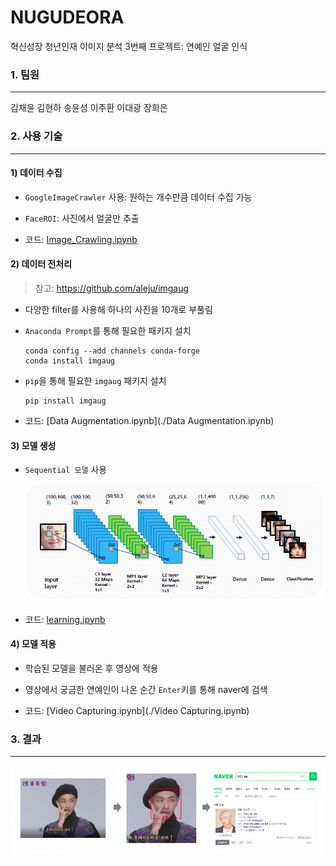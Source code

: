 # NUGUDEORA

혁신성장 청년인재 이미지 분석 3번째 프로젝트: 연예인 얼굴 인식



### 1. 팀원

---

김채윤 김현하 송윤성 이주환 이대광 장희은



### 2. 사용 기술

---

#### 1) 데이터 수집

- `GoogleImageCrawler` 사용: 원하는 개수만큼 데이터 수집 가능

- `FaceROI`: 사진에서 얼굴만 추출

- 코드: [Image_Crawling.ipynb](./learning.ipynb)

  

#### 2) 데이터 전처리

> 참고: https://github.com/aleju/imgaug

- 다양한 filter를 사용해 하나의 사진을 10개로 부풀림

- `Anaconda Prompt`를 통해 필요한 패키지 설치

  ```
  conda config --add channels conda-forge
  conda install imgaug
  ```

- `pip`을 통해 필요한 `imgaug` 패키지 설치

  ```
  pip install imgaug
  ```

- 코드: [Data Augmentation.ipynb](./Data Augmentation.ipynb)



#### 3) 모델 생성

- `Sequential 모델` 사용

  ![image-20200120105522124](./image/image-20200120105522124.png)

- 코드: [learning.ipynb](./learning.ipynb)



#### 4) 모델 적용

- 학습된 모델을 불러온 후 영상에 적용
- 영상에서 궁금한 연예인이 나온 순간 `Enter`키를 통해 naver에 검색

- 코드: [Video Capturing.ipynb](./Video Capturing.ipynb)

  

### 3. 결과

---

![image-20200120111300685](./image/image-20200120111300685.png)  